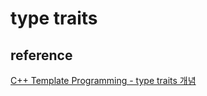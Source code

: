 # type traits
## reference 
[C++ Template Programming - type traits 개념](https://blog.naver.com/hikari1224/221492828627)  
